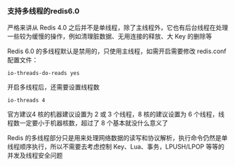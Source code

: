 

### 支持多线程的redis6.0

严格来讲从 Redis 4.0 之后并不是单线程，除了主线程外，它也有后台线程在处理一些较为缓慢的操作，例如清理脏数据、无用连接的释放、大 Key 的删除等



Redis 6.0 的多线程默认是禁用的，只使用主线程，如需开启需要修改 redis.conf 配置文件：

```shell
io-threads-do-reads yes
```



开启多线程后，还需要设置线程数

```shell
io-threads 4
```



官方建议4 核的机器建议设置为 2 或 3 个线程，8 核的建议设置为 6 个线程，线程数一定要小于机器核数，超过了 8 个基本就没什么意义了





Redis 的多线程部分只是用来处理网络数据的读写和协议解析，执行命令仍然是单线程顺序执行，所以不需要去考虑控制 Key、Lua、事务，LPUSH/LPOP 等等的并发及线程安全问题